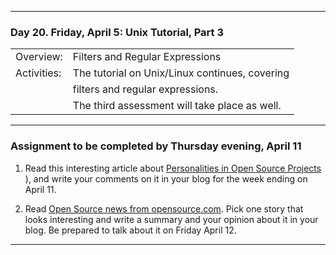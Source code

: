 --------------------------------------------------------------------------------

### Day 20. Friday, April 5:  Unix Tutorial, Part 3

|              |        |
|:---|:----|
|Overview:     | Filters and Regular Expressions  |
|Activities:   | The tutorial on Unix/Linux continues, covering  |
|              | filters and  regular expressions.  |
|              | The third assessment will take place as well. |


--------------------------------------------------------------------------------

### Assignment to be completed by **Thursday evening, April 11**
1. Read this interesting article about  [Personalities in Open Source Projects](https://opensource.com/open-organization/18/11/design-communities-personality-types?utm_campaign=intrel) ),
and write your comments on it in your blog for the week ending on April 11.

2. Read [Open Source news from opensource.com](https://opensource.com/article/19/3/news-march-2).
Pick one story that looks interesting and write a summary and your opinion about it in your blog.
Be prepared to talk about it on Friday April 12.




--------------------------------------------------------------------------------
